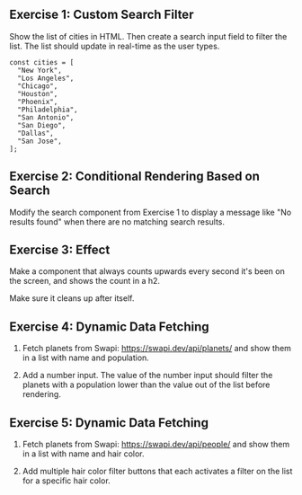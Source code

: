 ## Exercise 1: Custom Search Filter

Show the list of cities in HTML.
Then create a search input field to filter the list.
The list should update in real-time as the user types.

```tsx
const cities = [
  "New York",
  "Los Angeles",
  "Chicago",
  "Houston",
  "Phoenix",
  "Philadelphia",
  "San Antonio",
  "San Diego",
  "Dallas",
  "San Jose",
];
```

## Exercise 2: Conditional Rendering Based on Search

Modify the search component from Exercise 1 to display a message like "No results found" when there are no matching search results.

## Exercise 3: Effect

Make a component that always counts upwards every second it's been on the screen, and shows the count in a h2.

Make sure it cleans up after itself.

## Exercise 4: Dynamic Data Fetching

1. Fetch planets from Swapi: https://swapi.dev/api/planets/
   and show them in a list with name and population.

2. Add a number input. The value of the number input should filter
   the planets with a population lower than the value out of the list before rendering.

## Exercise 5: Dynamic Data Fetching

1. Fetch planets from Swapi: https://swapi.dev/api/people/
   and show them in a list with name and hair color.

2. Add multiple hair color filter buttons that each activates a filter on the list for a specific hair color.
